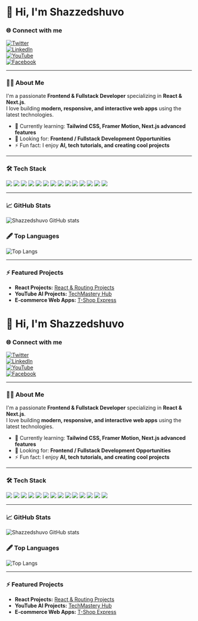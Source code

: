 # 👋 Hi, I'm Shazzedshuvo

### 🌐 Connect with me
[![Twitter](https://img.shields.io/badge/Twitter-1DA1F2?style=for-the-badge&logo=twitter&logoColor=white)](https://twitter.com/Shazzedshuvo)  
[![LinkedIn](https://img.shields.io/badge/LinkedIn-0077B5?style=for-the-badge&logo=linkedin&logoColor=white)](https://www.linkedin.com/in/Shazzedshuvo)  
[![YouTube](https://img.shields.io/badge/YouTube-FF0000?style=for-the-badge&logo=youtube&logoColor=white)](https://www.youtube.com/@Shazzedshuvo)  
[![Facebook](https://img.shields.io/badge/Facebook-1877F2?style=for-the-badge&logo=facebook&logoColor=white)](https://www.facebook.com/Shazzedshuvo)

---

### 👨‍💻 About Me
I'm a passionate **Frontend & Fullstack Developer** specializing in **React & Next.js**.  
I love building **modern, responsive, and interactive web apps** using the latest technologies.  

- 🌱 Currently learning: **Tailwind CSS, Framer Motion, Next.js advanced features**  
- 💼 Looking for: **Frontend / Fullstack Development Opportunities**  
- ⚡ Fun fact: I enjoy **AI, tech tutorials, and creating cool projects**

---

### 🛠 Tech Stack
<p float="left">
  <img src="https://img.shields.io/badge/React-61DAFB?style=for-the-badge&logo=react&logoColor=black" />
  <img src="https://img.shields.io/badge/Next.js-000000?style=for-the-badge&logo=next.js&logoColor=white" />
  <img src="https://img.shields.io/badge/TailwindCSS-38B2AC?style=for-the-badge&logo=tailwind-css&logoColor=white" />
  <img src="https://img.shields.io/badge/Framer Motion-0055FF?style=for-the-badge&logo=framer&logoColor=white" />
  <img src="https://img.shields.io/badge/JavaScript-F7DF1E?style=for-the-badge&logo=javascript&logoColor=black" />
  <img src="https://img.shields.io/badge/HTML5-E34F26?style=for-the-badge&logo=html5&logoColor=white" />
  <img src="https://img.shields.io/badge/CSS3-1572B6?style=for-the-badge&logo=css3&logoColor=white" />
  <img src="https://img.shields.io/badge/Node.js-339933?style=for-the-badge&logo=node.js&logoColor=white" />
  <img src="https://img.shields.io/badge/Express.js-000000?style=for-the-badge&logo=express&logoColor=white" />
  <img src="https://img.shields.io/badge/MongoDB-47A248?style=for-the-badge&logo=mongodb&logoColor=white" />
  <img src="https://img.shields.io/badge/Git-F05032?style=for-the-badge&logo=git&logoColor=white" />
  <img src="https://img.shields.io/badge/GitHub-181717?style=for-the-badge&logo=github&logoColor=white" />
  <img src="https://img.shields.io/badge/VSCode-0078D4?style=for-the-badge&logo=visual-studio-code&logoColor=white" />
  <img src="https://img.shields.io/badge/Postman-FF6C37?style=for-the-badge&logo=postman&logoColor=white" />
</p>

---

### 📈 GitHub Stats
![Shazzedshuvo GitHub stats](https://github-readme-stats.vercel.app/api?username=Shazzedshuvo&show_icons=true&theme=radical)

### 🖋 Top Languages
![Top Langs](https://github-readme-stats.vercel.app/api/top-langs/?username=Shazzedshuvo&layout=compact&theme=radical)

---

### ⚡ Featured Projects
- **React Projects:** [React & Routing Projects](https://github.com/Shazzedshuvo/React-and-react-routingProjact)  
- **YouTube AI Projects:** [TechMastery Hub](https://www.youtube.com/@Shazzedshuvo)  
- **E-commerce Web Apps:** [T-Shop Express](https://github.com/Shazzedshuvo/T-Shirt-Express)
# 👋 Hi, I'm Shazzedshuvo

### 🌐 Connect with me
[![Twitter](https://img.shields.io/badge/Twitter-1DA1F2?style=for-the-badge&logo=twitter&logoColor=white)](https://twitter.com/Shazzedshuvo)  
[![LinkedIn](https://img.shields.io/badge/LinkedIn-0077B5?style=for-the-badge&logo=linkedin&logoColor=white)](https://www.linkedin.com/in/Shazzedshuvo)  
[![YouTube](https://img.shields.io/badge/YouTube-FF0000?style=for-the-badge&logo=youtube&logoColor=white)](https://www.youtube.com/@Shazzedshuvo)  
[![Facebook](https://img.shields.io/badge/Facebook-1877F2?style=for-the-badge&logo=facebook&logoColor=white)](https://www.facebook.com/Shazzedshuvo)

---

### 👨‍💻 About Me
I'm a passionate **Frontend & Fullstack Developer** specializing in **React & Next.js**.  
I love building **modern, responsive, and interactive web apps** using the latest technologies.  

- 🌱 Currently learning: **Tailwind CSS, Framer Motion, Next.js advanced features**  
- 💼 Looking for: **Frontend / Fullstack Development Opportunities**  
- ⚡ Fun fact: I enjoy **AI, tech tutorials, and creating cool projects**

---

### 🛠 Tech Stack
<p float="left">
  <img src="https://img.shields.io/badge/React-61DAFB?style=for-the-badge&logo=react&logoColor=black" />
  <img src="https://img.shields.io/badge/Next.js-000000?style=for-the-badge&logo=next.js&logoColor=white" />
  <img src="https://img.shields.io/badge/TailwindCSS-38B2AC?style=for-the-badge&logo=tailwind-css&logoColor=white" />
  <img src="https://img.shields.io/badge/Framer Motion-0055FF?style=for-the-badge&logo=framer&logoColor=white" />
  <img src="https://img.shields.io/badge/JavaScript-F7DF1E?style=for-the-badge&logo=javascript&logoColor=black" />
  <img src="https://img.shields.io/badge/HTML5-E34F26?style=for-the-badge&logo=html5&logoColor=white" />
  <img src="https://img.shields.io/badge/CSS3-1572B6?style=for-the-badge&logo=css3&logoColor=white" />
  <img src="https://img.shields.io/badge/Node.js-339933?style=for-the-badge&logo=node.js&logoColor=white" />
  <img src="https://img.shields.io/badge/Express.js-000000?style=for-the-badge&logo=express&logoColor=white" />
  <img src="https://img.shields.io/badge/MongoDB-47A248?style=for-the-badge&logo=mongodb&logoColor=white" />
  <img src="https://img.shields.io/badge/Git-F05032?style=for-the-badge&logo=git&logoColor=white" />
  <img src="https://img.shields.io/badge/GitHub-181717?style=for-the-badge&logo=github&logoColor=white" />
  <img src="https://img.shields.io/badge/VSCode-0078D4?style=for-the-badge&logo=visual-studio-code&logoColor=white" />
  <img src="https://img.shields.io/badge/Postman-FF6C37?style=for-the-badge&logo=postman&logoColor=white" />
</p>

---

### 📈 GitHub Stats
![Shazzedshuvo GitHub stats](https://github-readme-stats.vercel.app/api?username=Shazzedshuvo&show_icons=true&theme=radical)

### 🖋 Top Languages
![Top Langs](https://github-readme-stats.vercel.app/api/top-langs/?username=Shazzedshuvo&layout=compact&theme=radical)

---

### ⚡ Featured Projects
- **React Projects:** [React & Routing Projects](https://github.com/Shazzedshuvo/React-and-react-routingProjact)  
- **YouTube AI Projects:** [TechMastery Hub](https://www.youtube.com/@Shazzedshuvo)  
- **E-commerce Web Apps:** [T-Shop Express](https://github.com/Shazzedshuvo/T-Shirt-Express)
